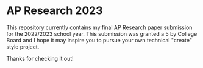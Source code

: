 # AP Research 2023
This repository currently contains my final AP Research paper submission for the 2022/2023 school year. This submission was granted a 5 by College Board and I hope it may inspire you to pursue your own technical "create" style project.

Thanks for checking it out!
